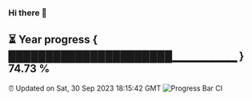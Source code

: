 ### Hi there 👋
⏳ Year progress { ██████████████████████▁▁▁▁▁▁▁▁ } 74.73 %
---
⏰ Updated on Sat, 30 Sep 2023 18:15:42 GMT
![Progress Bar CI](https://github.com/liununu/liununu/workflows/Progress%20Bar%20CI/badge.svg)
